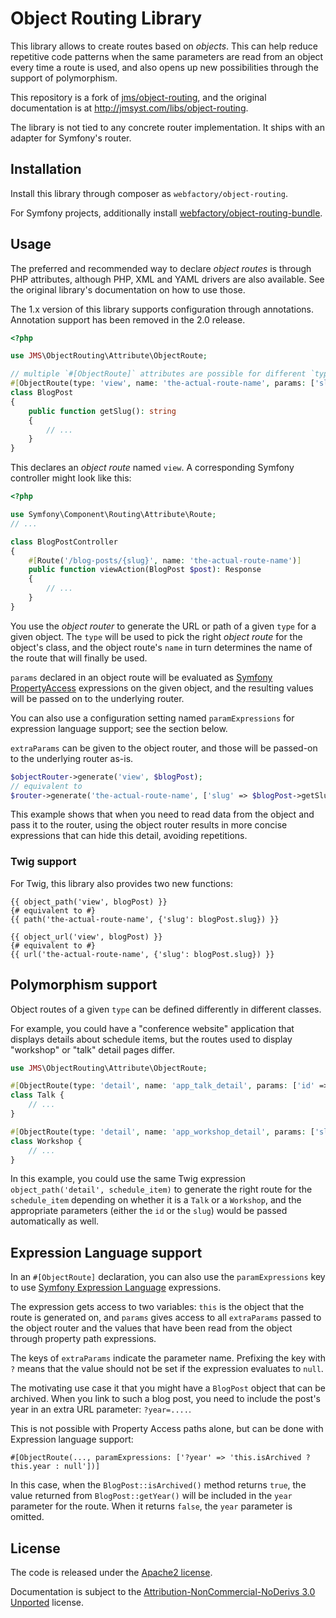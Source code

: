 # Object Routing Library

This library allows to create routes based on _objects_. This can help reduce repetitive code patterns when the same parameters are read from an object every time a route is used, and also opens up new possibilities through the support of polymorphism.

This repository is a fork of [jms/object-routing](https://github.com/schmittjoh/object-routing), and the original documentation is at http://jmsyst.com/libs/object-routing.

The library is not tied to any concrete router implementation. It ships with an adapter for Symfony's router.

## Installation

Install this library through composer as `webfactory/object-routing`. 

For Symfony projects, additionally install [webfactory/object-routing-bundle](https://github.com/webfactory/BGObjectRoutingBundle).

## Usage

The preferred and recommended way to declare _object routes_ is through PHP attributes, although PHP, XML and YAML drivers are also available. See the original library's documentation on how to use those.

The 1.x version of this library supports configuration through annotations. Annotation support has been removed in the 2.0 release.

```php
<?php

use JMS\ObjectRouting\Attribute\ObjectRoute;

// multiple `#[ObjectRoute]` attributes are possible for different `type`s 
#[ObjectRoute(type: 'view', name: 'the-actual-route-name', params: ['slug' => 'slug'])
class BlogPost
{
    public function getSlug(): string
    {
        // ...
    }
}
```

This declares an _object route_  named `view`. A corresponding Symfony controller might look like this:

```php
<?php

use Symfony\Component\Routing\Attribute\Route;
// ...

class BlogPostController
{
    #[Route('/blog-posts/{slug}', name: 'the-actual-route-name')]
    public function viewAction(BlogPost $post): Response
    {
        // ...
    }
}
```

You use the _object router_ to generate the URL or path of a given `type` for a given object. The `type` will be used to pick the right _object route_ for the object's class, and the object route's `name` 
in turn determines the name of the route that will finally be used.

`params` declared in an object route will be evaluated as [Symfony PropertyAccess](https://symfony.com/doc/current/components/property_access.html) expressions on the given object, and the resulting values will be passed on to the underlying router.

You can also use a configuration setting named `paramExpressions` for expression language support; see the section below.

`extraParams` can be given to the object router, and those will be passed-on to the underlying router as-is.

```php
$objectRouter->generate('view', $blogPost);
// equivalent to
$router->generate('the-actual-route-name', ['slug' => $blogPost->getSlug()]);
```

This example shows that when you need to read data from the object and pass it to the router, using the object router results in more concise expressions that can hide this detail, avoiding repetitions.

### Twig support

For Twig, this library also provides two new functions:

```twig
{{ object_path('view', blogPost) }}
{# equivalent to #}
{{ path('the-actual-route-name', {'slug': blogPost.slug}) }}

{{ object_url('view', blogPost) }}
{# equivalent to #}
{{ url('the-actual-route-name', {'slug': blogPost.slug}) }}
```

## Polymorphism support

Object routes of a given `type` can be defined differently in different classes. 

For example, you could have a "conference website" application that displays details about schedule items, but the routes used to display "workshop" or "talk" detail pages differ.

```php
use JMS\ObjectRouting\Attribute\ObjectRoute;

#[ObjectRoute(type: 'detail', name: 'app_talk_detail', params: ['id' => 'id'])
class Talk {
    // ...
}

#[ObjectRoute(type: 'detail', name: 'app_workshop_detail', params: ['slug' => 'slug'])
class Workshop {
    // ...
}
```

In this example, you could use the same Twig expression `object_path('detail', schedule_item)` to generate the right route for the `schedule_item` depending on whether it is a `Talk` or a `Workshop`, and the appropriate parameters (either the `id` or the `slug`) would be passed automatically as well.

## Expression Language support

In an `#[ObjectRoute]` declaration, you can also use the `paramExpressions` key to use [Symfony Expression Language](https://symfony.com/doc/current/reference/formats/expression_language.html) expressions. 

The expression gets access to two variables: `this` is the object that the route is generated on, and `params` gives access to all `extraParams` passed to the object router and the values that have been read from the object through property path expressions.

The keys of `extraParams` indicate the parameter name. Prefixing the key with `?` means that the value should not be set if the expression evaluates to `null`.

The motivating use case it that you might have a `BlogPost` object that can be archived. When you link to such a blog post, you need to include the post's year in an extra URL parameter: `?year=....`.

This is not possible with Property Access paths alone, but can be done with Expression language support:

```
#[ObjectRoute(..., paramExpressions: ['?year' => 'this.isArchived ? this.year : null'])]
```

In this case, when the `BlogPost::isArchived()` method returns `true`, the value returned from `BlogPost::getYear()` will be included in the `year` parameter for the route. When it returns `false`, the `year` parameter is omitted.

## License

The code is released under the [Apache2 license](http://www.apache.org/licenses/LICENSE-2.0.html).

Documentation is subject to the [Attribution-NonCommercial-NoDerivs 3.0 Unported](http://creativecommons.org/licenses/by-nc-nd/3.0/) license.
